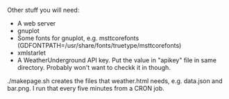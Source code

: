 Other stuff you will need:
* A web server
* gnuplot
* Some fonts for gnuplot, e.g. msttcorefonts (GDFONTPATH=/usr/share/fonts/truetype/msttcorefonts)
* xmlstarlet
* A WeatherUnderground API key.  Put the value in "apikey" file in same directory.  Probably won't want to checkk it in though.

./makepage.sh creates the files that weather.html needs,
e.g. data.json and bar.png.  I run that every five minutes from a CRON
job.



